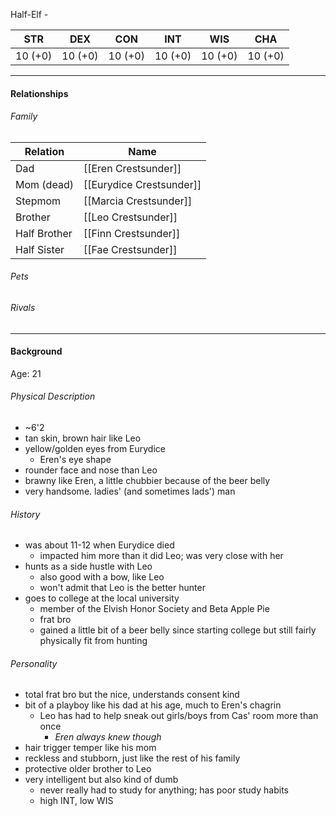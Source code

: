 Half-Elf - <class>

STR | DEX | CON | INT | WIS | CHA
---- | ---- | ---- | ---- | ---- | ----  
10 (+0) | 10 (+0) | 10 (+0) | 10 (+0) | 10 (+0) | 10 (+0) | 

---

#### Relationships
###### Family
	
Relation | Name
------------ | ------------
Dad | [[Eren Crestsunder]] 
Mom (dead) | [[Eurydice Crestsunder]]
Stepmom | [[Marcia Crestsunder]]
Brother | [[Leo Crestsunder]]
Half Brother | [[Finn Crestsunder]]
Half Sister | [[Fae Crestsunder]]

###### Pets

###### Rivals

---

#### Background
Age: 21
	
###### Physical Description
- ~6'2
- tan skin, brown hair like Leo
- yellow/golden eyes from Eurydice
	- Eren's eye shape
- rounder face and nose than Leo
- brawny like Eren, a little chubbier because of the beer belly
- very handsome. ladies' (and sometimes lads') man
	
###### History
- was about 11-12 when Eurydice died
	- impacted him more than it did Leo; was very close with her
- hunts as a side hustle with Leo
	- also good with a bow, like Leo
	- won't admit that Leo is the better hunter
- goes to college at the local university
	- member of the Elvish Honor Society and Beta Apple Pie
	- frat bro
	- gained a little bit of a beer belly since starting college but still fairly physically fit from hunting
	
###### Personality
- total frat bro but the nice, understands consent kind
- bit of a playboy like his dad at his age, much to Eren's chagrin
	- Leo has had to help sneak out girls/boys from Cas' room more than once
		- *Eren always knew though*
- hair trigger temper like his mom
- reckless and stubborn, just like the rest of his family
- protective older brother to Leo
- very intelligent but also kind of dumb
	- never really had to study for anything; has poor study habits
	- high INT, low WIS